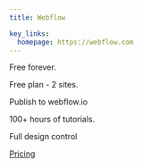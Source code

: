 ```yaml
---
title: Webflow

key_links:
  homepage: https://webflow.com
---
```


Free forever.

Free plan - 2 sites.

Publish to webflow.io

100+ hours of tutorials.

Full design control

[Pricing](https://webflow.com/pricing)
